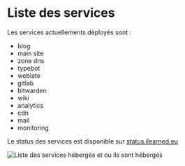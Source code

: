 # Liste des services

Les services actuellements déployés sont :
- blog
- main site
- zone dns
- typebot
- weblate
- gitlab
- bitwarden
- wiki
- analytics
- cdn
- mail
- monitoring

Le status des services est disponible sur [status.ilearned.eu](https://status.ilearned.eu)

![Liste des services hébergés et ou ils sont hébergés](/img/schema_infra.png)
